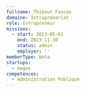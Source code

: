 ```yaml
---
fullname: Thibaut Faucon
domaine: Intraprenariat
role: Intrapreneur
missions:
  - start: 2023-05-01
    end: 2023-11-30
    status: admin
    employer: ''
memberType: beta
startups:
  - beges
competences:
  - Administration Publique
---
```

